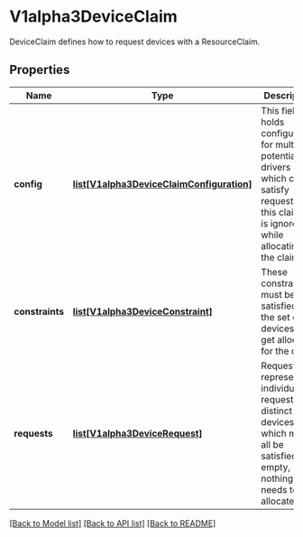 # V1alpha3DeviceClaim

DeviceClaim defines how to request devices with a ResourceClaim.
## Properties
Name | Type | Description | Notes
------------ | ------------- | ------------- | -------------
**config** | [**list[V1alpha3DeviceClaimConfiguration]**](V1alpha3DeviceClaimConfiguration.md) | This field holds configuration for multiple potential drivers which could satisfy requests in this claim. It is ignored while allocating the claim. | [optional] 
**constraints** | [**list[V1alpha3DeviceConstraint]**](V1alpha3DeviceConstraint.md) | These constraints must be satisfied by the set of devices that get allocated for the claim. | [optional] 
**requests** | [**list[V1alpha3DeviceRequest]**](V1alpha3DeviceRequest.md) | Requests represent individual requests for distinct devices which must all be satisfied. If empty, nothing needs to be allocated. | [optional] 

[[Back to Model list]](../README.md#documentation-for-models) [[Back to API list]](../README.md#documentation-for-api-endpoints) [[Back to README]](../README.md)


